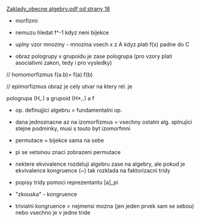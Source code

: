
[Zaklady_obecne algebry.pdf od strany 18](https://wis.fit.vutbr.cz/FIT/st/course-files-st.php?file=%2Fcourse%2FMAT-IT%2Flectures%2FZaklady_obecne_algebry.pdf&cid=11539)


* morfizmi
* nemuzu hledat f^-1 kdyz neni bijekce
* uplny vzor mnoziny - mnozina vsech x z A kdyz plati f(x) padne do C

* obraz pologrupy v grupoidu je zase pologrupa
 (pro vzory plati asociativni zakon, tedy i pro vysledky)

// homomorfizmus
f(a.b)= f(a).f(b)

// epimorfizmus
obraz je cely utvar na ktery rel. je

pologrupa (H,.) a grupoid (H*,.)  a f

* op. definujjici algebru = fundamentalni op.

* dana jednoznacne az na izomorfizmus = vsechny ostatni alg. splnujici stejne podminky, musi s touto byt izomorfmni

* permutace = bijekce sama na sebe
* pi se vetsinou znaci zobrazeni permutace

* nektere ekvivalence rozdeluji algebru zase na algebry, ale pokud je ekvivalence kongruence (~) tak rozklada na faktorizacni tridy 

* popisy tridy pomoci reprezentantu [a]_pi
* "zkouska" - kongruence

* trivialni kongruence = nejmensi mozna (jen jeden prvek sam se sebou) nebo vsechno je v jedne tride